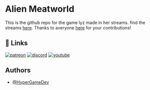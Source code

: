 
# Alien Meatworld

This is the github repo for the game lyz made in her streams.
find the streams [here](https://www.patreon.com/HyperGameDev).
Thanks to averyone [here](https://docs.google.com/spreadsheets/d/18sNHRUy0WmAL3Gzo8xI9gAq4eJD3nLzMznWri01CLxQ/edit?usp=sharing) for your contributions!
## 🔗 Links
[![patreon](https://img.shields.io/badge/patreon-FF424D?style=for-the-badge&logo=patreon&logoColor=white)](https://www.patreon.com/HyperGameDev)
[![discord](https://img.shields.io/badge/discord-5865F2?style=for-the-badge&logo=discord&logoColor=white)](https://discord.gg/TCZGur9CGH)
[![youtube](https://img.shields.io/badge/youtube-f21d1d?style=for-the-badge&logo=youtube&logoColor=white)](https://www.youtube.com/@HyperGameDev)


## Authors

- [@HyperGameDev](https://github.com/HyperGameDev/)


